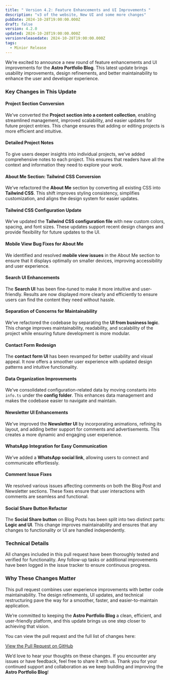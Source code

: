 ```yaml
---
title: " Version 4.2: Feature Enhancements and UI Improvements "
description: "v3 of the website, New UI and some more changes"
pubDate: 2024-10-28T19:00:00.000Z
draft: false
version: 4.2.0
updated: 2024-10-28T19:00:00.000Z
versionreleasedate: 2024-10-28T19:00:00.000Z
tags:
  - Minior Release
---
```


We’re excited to announce a new round of feature enhancements and UI improvements for the **Astro Portfolio Blog**. This latest update brings usability improvements, design refinements, and better maintainability to enhance the user and developer experience.

### **Key Changes in This Update**

#### **Project Section Conversion**

We’ve converted the **Project section into a content collection**, enabling streamlined management, improved scalability, and easier updates for future project entries. This change ensures that adding or editing projects is more efficient and intuitive.

#### **Detailed Project Notes**

To give users deeper insights into individual projects, we’ve added comprehensive notes to each project. This ensures that readers have all the context and information they need to explore your work.

#### **About Me Section: Tailwind CSS Conversion**

We’ve refactored the **About Me** section by converting all existing CSS into **Tailwind CSS**. This shift improves styling consistency, simplifies customization, and aligns the design system for easier updates.

#### **Tailwind CSS Configuration Update**

We’ve updated the **Tailwind CSS configuration file** with new custom colors, spacing, and font sizes. These updates support recent design changes and provide flexibility for future updates to the UI.

#### **Mobile View Bug Fixes for About Me**

We identified and resolved **mobile view issues** in the About Me section to ensure that it displays optimally on smaller devices, improving accessibility and user experience.

#### **Search UI Enhancements**

The **Search UI** has been fine-tuned to make it more intuitive and user-friendly. Results are now displayed more clearly and efficiently to ensure users can find the content they need without hassle.

#### **Separation of Concerns for Maintainability**

We’ve refactored the codebase by separating the **UI from business logic**. This change improves maintainability, readability, and scalability of the project while ensuring future development is more modular.

#### **Contact Form Redesign**

The **contact form UI** has been revamped for better usability and visual appeal. It now offers a smoother user experience with updated design patterns and intuitive functionality.

#### **Data Organization Improvements**

We’ve consolidated configuration-related data by moving constants into `info.ts` under the **config folder**. This enhances data management and makes the codebase easier to navigate and maintain.

#### **Newsletter UI Enhancements**

We’ve improved the **Newsletter UI** by incorporating animations, refining its layout, and adding better support for comments and advertisements. This creates a more dynamic and engaging user experience.

#### **WhatsApp Integration for Easy Communication**

We’ve added a **WhatsApp social link**, allowing users to connect and communicate effortlessly.

#### **Comment Issue Fixes**

We resolved various issues affecting comments on both the Blog Post and Newsletter sections. These fixes ensure that user interactions with comments are seamless and functional.

#### **Social Share Button Refactor**

The **Social Share button** on Blog Posts has been split into two distinct parts: **Logic and UI**. This change improves maintainability and ensures that any changes to functionality or UI are handled independently.

### **Technical Details**

All changes included in this pull request have been thoroughly tested and verified for functionality. Any follow-up tasks or additional improvements have been logged in the issue tracker to ensure continuous progress.

### **Why These Changes Matter**

This pull request combines user experience improvements with better code maintainability. The design refinements, UI updates, and technical restructuring pave the way for a smoother, faster, and easier-to-maintain application.

We’re committed to keeping the **Astro Portfolio Blog** a clean, efficient, and user-friendly platform, and this update brings us one step closer to achieving that vision.

You can view the pull request and the full list of changes here:

[View the Pull Request on GitHub](https://github.com/rafay99-epic/Astro-Portfolio-Blog/pull/53)

We’d love to hear your thoughts on these changes. If you encounter any issues or have feedback, feel free to share it with us. Thank you for your continued support and collaboration as we keep building and improving the **Astro Portfolio Blog**!
